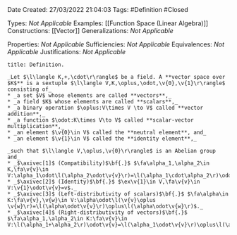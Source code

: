 <br />
<br />

Date Created: 27/03/2022 21:04:03
Tags: #Definition #Closed 

Types: _Not Applicable_
Examples: [[Function Space (Linear Algebra)]]
Constructions: [[Vector]]
Generalizations: _Not Applicable_

Properties: _Not Applicable_
Sufficiencies: _Not Applicable_
Equivalences: _Not Applicable_
Justifications: _Not Applicable_

``` ad-Definition
title: Definition.

_Let $\l\langle K,+,\cdot\r\rangle$ be a field. A **vector space over $K$** is a sextuple $\l\langle V,K,\oplus,\odot,\v{0},\v{1}\r\rangle$ consisting of_
* _a set $V$ whose elements are called **vectors**,_
* _a field $K$ whose elements are called **scalars**,_
* _a binary operation $\oplus:V\times V \to V$ called **vector addition**,_
* _a function $\odot:K\times V\to V$ called **scalar-vector multiplication**,_
* _an element $\v{0}\in V$ called the **neutral element**, and_
* _an element $\v{1}\in V$ called the **identity element**,_

_such that $\l\langle V,\oplus,\v{0}\r\rangle$ is an Abelian group and_
* _$\axivec[1]$ (Compatibility)$\bf{.}$ $\fa\alpha_1,\alpha_2\in K,\fa\v{v}\in V:\alpha_1\odot\l(\alpha_2\odot\v{v}\r)=\l(\alpha_1\cdot\alpha_2\r)\odot\v{v}$._
* _$\axivec[2]$ (Identity)$\bf{.}$ $\ex\v{1}\in V,\fa\v{v}\in V:\v{1}\odot\v{v}=v$._
* _$\axivec[3]$ (Left-distributivity of scalars)$\bf{.}$ $\fa\alpha\in K:\fa\v{v},\v{w}\in V:\alpha\odot\l(\v{v}\oplus \v{w}\r)=\l(\alpha\odot\v{v}\r)\oplus\l(\alpha\odot\v{w}\r)$._
* _$\axivec[4]$ (Right-distributivity of vectors)$\bf{.}$ $\fa\alpha_1,\alpha_2\in K:\fa\v{v}\in V:\l(\alpha_1+\alpha_2\r)\odot\v{v}=\l(\alpha_1\odot\v{v}\r)\oplus\l(\alpha_2\odot\v{w}\r)$._

```
